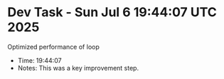 # Dev Task - Sun Jul  6 19:44:07 UTC 2025
Optimized performance of loop
- Time: 19:44:07
- Notes: This was a key improvement step.
